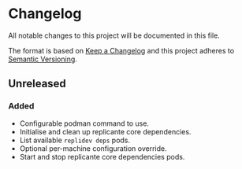 # Changelog
All notable changes to this project will be documented in this file.

The format is based on [Keep a Changelog](http://keepachangelog.com/en/1.0.0/)
and this project adheres to [Semantic Versioning](http://semver.org/spec/v2.0.0.html).

## Unreleased
### Added
- Configurable podman command to use.
- Initialise and clean up replicante core dependencies.
- List available `replidev deps` pods.
- Optional per-machine configuration override.
- Start and stop replicante core dependencies pods.

